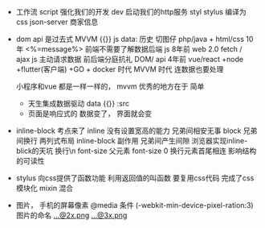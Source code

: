 - 工作流
  script 强化我们的开发
  dev 启动我们的http服务
  styl stylus 编译为css
  json-server 商家信息
- dom api 是过去式
  MVVM {{}}   js  data:
  历史  切图仔 php/java + html/css 10年 <%=message%> 前端不需要了解数据后端
  js 8年前 web 2.0 fetch / ajax js 主动请求数据
  前后端分庭抗礼 DOM/ api 
  4年前 vue/react +node +flutter(客户端) +GO + docker 时代 MVVM 时代 连数据也要处理

  小程序和vue 都是一样一样的，
  mvvm 优秀的地方在于 简单
  - 天生集成数据驱动  data {{}} :src
  - 页面是响应式的 数据变了， 界面就会变

- inline-block 考点来了
  inline 没有设置宽高的能力 兄弟间相安无事
  block 兄弟间换行
  两列式布局 inline-block 副作用 兄弟间产生间隙 浏览器实现inline-blick的天坑 换行\n font-size
  父元素 font-size 0
  换行元素首尾相连 影响结构的可读性

- stylus 向css提供了函数功能
  利用返回值的叫函数
  要复用css代码 完成了css模块化 mixin 混合

-  图片， 手机的屏幕像素
 @media 条件 (-webkit-min-device-pixel-ration:3)
  图片的命名  ...@2x.png  ...@3x.png